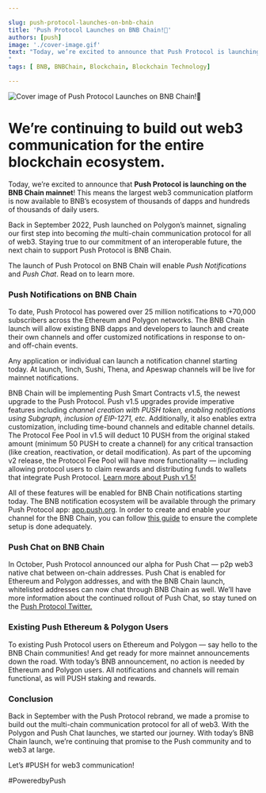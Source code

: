 ```yaml
---

slug: push-protocol-launches-on-bnb-chain
title: 'Push Protocol Launches on BNB Chain!💛'
authors: [push]
image: './cover-image.gif'
text: "Today, we’re excited to announce that Push Protocol is launching on the BNB Chain mainnets! This means the largest web3 communication platform is now available to BNB’s ecosystem of thousands of dapps and hundreds of thousands of daily users.
"
tags: [ BNB, BNBChain, Blockchain, Blockchain Technology]

---
```


![Cover image of Push Protocol Launches on BNB Chain!💛](./cover-image.gif)

<!--truncate-->

<!--customheaderpoint-->

# We’re continuing to build out web3 communication for the entire blockchain ecosystem.

Today, we’re excited to announce that <b>Push Protocol is launching on the BNB Chain mainnet</b>! This means the largest web3 communication platform is now available to BNB’s ecosystem of thousands of dapps and hundreds of thousands of daily users.

Back in September 2022, Push launched on Polygon’s mainnet, signaling our first step into becoming <i>the</i> multi-chain communication protocol for all of web3. Staying true to our commitment of an interoperable future, the next chain to support Push Protocol is BNB Chain.

The launch of Push Protocol on BNB Chain will enable <i>Push Notifications</i> and <i>Push Chat</i>. Read on to learn more.

### Push Notifications on BNB Chain

To date, Push Protocol has powered over 25 million notifications to +70,000 subscribers across the Ethereum and Polygon networks. The BNB Chain launch will allow existing BNB dapps and developers to launch and create their own channels and offer customized notifications in response to on- and off-chain events.

Any application or individual can launch a notification channel starting today. At launch, 1inch, Sushi, Thena, and Apeswap channels will be live for mainnet notifications.

BNB Chain will be implementing Push Smart Contracts v1.5, the newest upgrade to the Push Protocol. Push v1.5 upgrades provide imperative features including <i>channel creation with PUSH token, enabling notifications using Subgraph, inclusion of EIP-1271, etc.</i> Additionally, it also enables extra customization, including time-bound channels and editable channel details. The Protocol Fee Pool in v1.5 will deduct 10 PUSH from the original staked amount (minimum 50 PUSH to create a channel) for any critical transaction (like creation, reactivation, or detail modification). As part of the upcoming v2 release, the Protocol Fee Pool will have more functionality — including allowing protocol users to claim rewards and distributing funds to wallets that integrate Push Protocol. [Learn more about Push v1.5!](https://medium.com/push-protocol/introducing-push-protocol-v1-5-80eb39b55424)

All of these features will be enabled for BNB Chain notifications starting today. The BNB notification ecosystem will be available through the primary Push Protocol app: [app.push.org](http://app.push.org/). In order to create and enable your channel for the BNB Chain, you can follow [this guide](/docs/notifications/tutorials/create-your-channel/) to ensure the complete setup is done adequately.

### Push Chat on BNB Chain

In October, Push Protocol announced our alpha for Push Chat — p2p web3 native chat between on-chain addresses. Push Chat is enabled for Ethereum and Polygon addresses, and with the BNB Chain launch, whitelisted addresses can now chat through BNB Chain as well. We’ll have more information about the continued rollout of Push Chat, so stay tuned on the [Push Protocol Twitter.](https://twitter.com/pushprotocol)

### Existing Push Ethereum & Polygon Users

To existing Push Protocol users on Ethereum and Polygon — say hello to the BNB Chain communities! And get ready for more mainnet announcements down the road. With today’s BNB announcement, no action is needed by Ethereum and Polygon users. All notifications and channels will remain functional, as will PUSH staking and rewards.

### Conclusion

Back in September with the Push Protocol rebrand, we made a promise to build out the multi-chain communication protocol for all of web3. With the Polygon and Push Chat launches, we started our journey. With today’s BNB Chain launch, we’re continuing that promise to the Push community and to web3 at large.

Let’s #PUSH for web3 communication!

#PoweredbyPush
